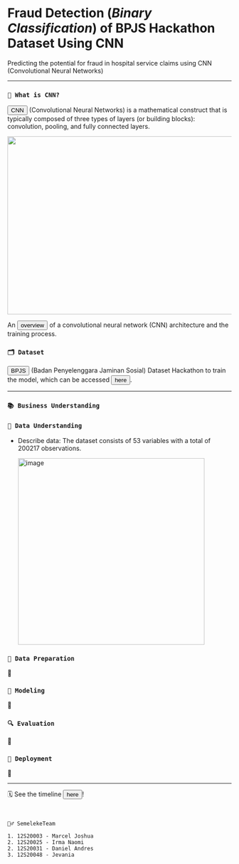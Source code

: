 # Fraud Detection (_Binary Classification_) of BPJS Hackathon Dataset Using CNN

Predicting the potential for fraud in hospital service claims using CNN (Convolutional Neural Networks)

---
### `🔖 What is CNN?`
<a href="https://insightsimaging.springeropen.com/articles/10.1007/s13244-018-0639-9"> <button>CNN</button></a> (Convolutional Neural Networks) is a mathematical construct that is typically composed of three types of layers (or building blocks): convolution, pooling, and fully connected layers.

<a href="cnn architecture"><img src="https://github.com/marceljsh/DaMi-FraudDetection-BPJS-CNN/assets/70991553/a2d827e1-ebe4-487c-bb35-376683bfa61f" align="center" height="400" width="750" ></a>

An <a href="https://insightsimaging.springeropen.com/articles/10.1007/s13244-018-0639-9/figures/1"> <button>overview</button></a> of a convolutional neural network (CNN) architecture and the training process.

### `🗂️ Dataset`
<a href="https://bpjs-kesehatan.go.id/"> <button>BPJS</button></a> (Badan Penyelenggara Jaminan Sosial) Dataset
Hackathon to train the model, which can be accessed <a
    href="https://github.com/marceljsh/DaMi-FraudDetection-BPJS-CNN/blob/main/dataset.csv"> <button>here</button></a>.

---

### `📚 Business Understanding`

### `📑 Data Understanding`
- Describe data: The dataset consists of 53 variables with a total of 200217 observations.

  <img width="419" alt="image" src="https://github.com/marceljsh/DaMi-FraudDetection-BPJS-CNN/assets/70984049/0f42f02f-56cf-4c80-bbbd-c6e70df1ed27">


### `🫧 Data Preparation`
🚧

### `🔁 Modeling`
🚧

### `🔍 Evaluation`
🚧

### `🎯 Deployment`
🚧

---
🗓️ See the timeline <a
    href="https://docs.google.com/spreadsheets/d/1lCm1ovuSqeUQS-WfJKTlWbghmVE-5M6GxSSM4PMYfkw/edit?usp=sharing">
    <button>here</button></a>!<br>

<br>

```
🧞‍♂️ SemelekeTeam

1. 12S20003 - Marcel Joshua
2. 12S20025 - Irma Naomi
2. 12S20031 - Daniel Andres
3. 12S20048 - Jevania

```
